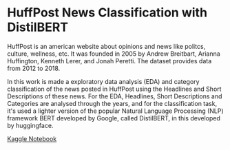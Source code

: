 # HuffPost News Classification with DistilBERT

HuffPost is an american website about opinions and news like politcs, culture, wellness, etc. It was founded in 2005 by Andrew Breitbart, Arianna Huffington, Kenneth Lerer, and Jonah Peretti. The dataset provides data from 2012 to 2018.

In this work is made a exploratory data analysis (EDA) and category classification of the news posted in HuffPost using the Headlines and Short Descriptions of these news.
For the EDA, Headlines, Short Descriptions and Categories are analysed through the years, and for the classification task, it's used a lighter version of the popular Natural Language Processing (NLP) framework BERT developed by Google, called DistilBERT, in this developed by huggingface.

[Kaggle Notebook](https://www.kaggle.com/alfarias/huffpost-news-classification-with-distilbert)